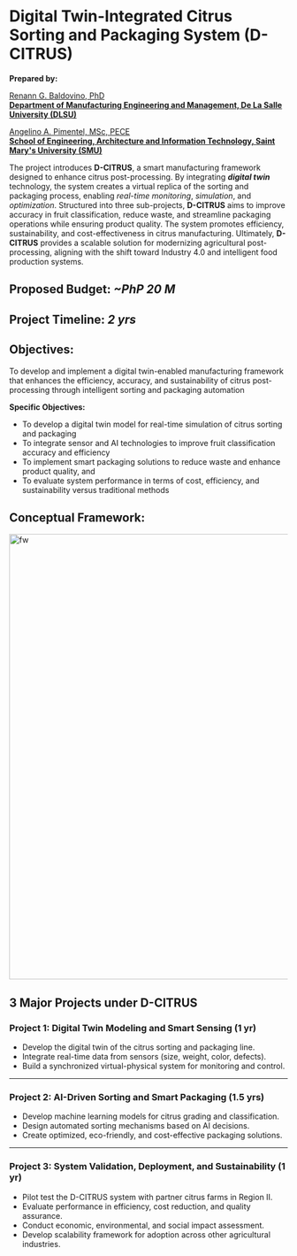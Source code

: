 # Digital Twin-Integrated Citrus Sorting and Packaging System (D-CITRUS)

**Prepared by:**  

[Renann G. Baldovino, PhD](https://www.dlsu.edu.ph/colleges/gcoe/academic-departments/manufacturing-engineering-management/faculty-profile/renann-baldovino/)  
**[Department of Manufacturing Engineering and Management, De La Salle University (DLSU)](https://www.dlsu.edu.ph/colleges/gcoe/academic-departments/manufacturing-engineering-management/)**  

[Angelino A. Pimentel, MSc, PECE](https://scholar.google.com/citations?user=rPcj5CMAAAAJ&hl=en)  
**[School of Engineering, Architecture and Information Technology, Saint Mary's University (SMU)](https://smu.edu.ph/academics/school-of-engineering-architecture-and-information-technology/)**

The project introduces **D-CITRUS**, a smart manufacturing framework designed to enhance citrus post-processing. By integrating **_digital twin_** technology, the system creates a virtual replica of the sorting and packaging process, enabling _real-time monitoring_, _simulation_, and _optimization_. Structured into three sub-projects, **D-CITRUS** aims to improve accuracy in fruit classification, reduce waste, and streamline packaging operations while ensuring product quality. The system promotes efficiency, sustainability, and cost-effectiveness in citrus manufacturing. Ultimately, **D-CITRUS** provides a scalable solution for modernizing agricultural post-processing, aligning with the shift toward Industry 4.0 and intelligent food production systems.

## Proposed Budget: _~PhP 20 M_

## Project Timeline: _2 yrs_

## Objectives:
To develop and implement a digital twin-enabled manufacturing framework that enhances the efficiency, accuracy, and sustainability of citrus post-processing through intelligent sorting and packaging automation

**Specific Objectives:**
   - To develop a digital twin model for real-time simulation of citrus sorting and packaging
   - To integrate sensor and AI technologies to improve fruit classification accuracy and efficiency
   - To implement smart packaging solutions to reduce waste and enhance product quality, and
   - To evaluate system performance in terms of cost, efficiency, and sustainability versus traditional methods  

## Conceptual Framework:
<img width="795" height="805" alt="fw" src="https://github.com/user-attachments/assets/4457f5b8-c4f4-45c4-8e3a-963f389b2137" />

## 3 Major Projects under D-CITRUS
### Project 1: Digital Twin Modeling and Smart Sensing (1 yr) 
- Develop the digital twin of the citrus sorting and packaging line.  
- Integrate real-time data from sensors (size, weight, color, defects).  
- Build a synchronized virtual-physical system for monitoring and control.  
---

### Project 2: AI-Driven Sorting and Smart Packaging (1.5 yrs)
- Develop machine learning models for citrus grading and classification.  
- Design automated sorting mechanisms based on AI decisions.  
- Create optimized, eco-friendly, and cost-effective packaging solutions.  
---

### Project 3: System Validation, Deployment, and Sustainability (1 yr)
- Pilot test the D-CITRUS system with partner citrus farms in Region II.  
- Evaluate performance in efficiency, cost reduction, and quality assurance.  
- Conduct economic, environmental, and social impact assessment.  
- Develop scalability framework for adoption across other agricultural industries.  
